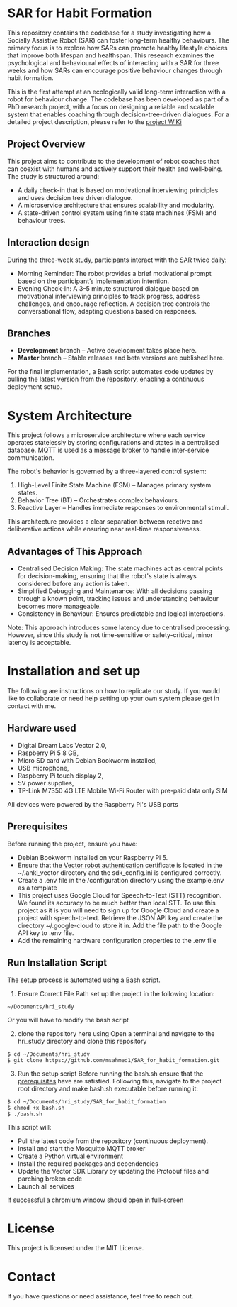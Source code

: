 # SAR for Habit Formation

This repository contains the codebase for a study investigating how a Socially Assistive Robot (SAR) can foster long-term healthy behaviours. The primary focus is to explore how SARs can promote healthy lifestyle choices that improve both lifespan and healthspan. This research examines the psychological and behavioural effects of interacting with a SAR for three weeks and how SARs can encourage positive behaviour changes through habit formation.

This is the first attempt at an ecologically valid long-term interaction with a robot for behaviour change. The codebase has been developed as part of a PhD research project, with a focus on designing a reliable and scalable system that enables coaching through decision-tree-driven dialogues. For a detailed project description, please refer to the [project WiKi](https://github.com/msahmed1/SAR_for_habit_formation/wiki)


## Project Overview

This project aims to contribute to the development of robot coaches that can coexist with humans and actively support their health and well-being. The study is structured around:
- A daily check-in that is based on motivational interviewing principles and uses decision tree driven dialogue.
- A microservice architecture that ensures scalability and modularity.
- A state-driven control system using finite state machines (FSM) and behaviour trees.


## Interaction design

During the three-week study, participants interact with the SAR twice daily:
- Morning Reminder: The robot provides a brief motivational prompt based on the participant’s implementation intention.
- Evening Check-In: A 3–5 minute structured dialogue based on motivational interviewing principles to track progress, address challenges, and encourage reflection. A decision tree controls the conversational flow, adapting questions based on responses.


## Branches

- **Development** branch – Active development takes place here.
- **Master** branch – Stable releases and beta versions are published here.

For the final implementation, a Bash script automates code updates by pulling the latest version from the repository, enabling a continuous deployment setup.


# System Architecture

This project follows a microservice architecture where each service operates statelessly by storing configurations and states in a centralised database. MQTT is used as a message broker to handle inter-service communication.

The robot's behavior is governed by a three-layered control system:
1. High-Level Finite State Machine (FSM) – Manages primary system states.
2. Behavior Tree (BT) – Orchestrates complex behaviours.
3. Reactive Layer – Handles immediate responses to environmental stimuli.

This architecture provides a clear separation between reactive and deliberative actions while ensuring near real-time responsiveness.


## Advantages of This Approach

- Centralised Decision Making: The state machines act as central points for decision-making, ensuring that the robot's state is always considered before any action is taken.
- Simplified Debugging and Maintenance: With all decisions passing through a known point, tracking issues and understanding behaviour becomes more manageable.
- Consistency in Behaviour: Ensures predictable and logical interactions.

Note: This approach introduces some latency due to centralised processing. However, since this study is not time-sensitive or safety-critical, minor latency is acceptable.


# Installation and set up

The following are instructions on how to replicate our study. If you would like to collaborate or need help setting up your own system please get in contact with me.


## Hardware used

- Digital Dream Labs Vector 2.0,
- Raspberry Pi 5 8 GB,
- Micro SD card with Debian Bookworm installed,
- USB microphone,
- Raspberry Pi touch display 2,
- 5V power supplies,
- TP-Link M7350 4G LTE Mobile Wi-Fi Router with pre-paid data only SIM

All devices were powered by the Raspberry Pi's USB ports


## Prerequisites

Before running the project, ensure you have:
- Debian Bookworm installed on your Raspberry Pi 5.
- Ensure that the [Vector robot authentication](#authenticate-the-vector-robot) certificate is located in the ~/.anki_vector directory and the sdk_config.ini is configured correctly.
- Create a .env file in the /configuration directory using the example.env as a template
- This project uses Google Cloud for Speech-to-Text (STT) recognition. We found its accuracy to be much better than local STT. To use this project as it is you will need to sign up for Google Cloud and create a project with speech-to-text. Retrieve the JSON API key and create the directory ~/.google-cloud to store it in. Add the file path to the Google API key to .env file.
- Add the remaining hardware configuration properties to the .env file


## Run Installation Script

The setup process is automated using a Bash script.
1. Ensure Correct File Path
set up the project in the following location:

```
~/Documents/hri_study
```

Or you will have to modify the bash script

2. clone the repository here using
Open a terminal and navigate to the hri_study directory and clone this repository

```
$ cd ~/Documents/hri_study
$ git clone https://github.com/msahmed1/SAR_for_habit_formation.git
```

3. Run the setup script
Before running the bash.sh ensure that the [prerequisites](#prerequisites) have are satisfied. Following this, navigate to the project root directory and make bash.sh executable before running it:

```
$ cd ~/Documents/hri_study/SAR_for_habit_formation
$ chmod +x bash.sh
$ ./bash.sh
```

This script will:
- Pull the latest code from the repository (continuous deployment).
- Install and start the Mosquitto MQTT broker
- Create a Python virtual environment
- Install the required packages and dependencies
- Update the Vector SDK Library by updating the Protobuf files and parching broken code
- Launch all services

If successful a chromium window should open in full-screen


# License

This project is licensed under the MIT License.


# Contact

If you have questions or need assistance, feel free to reach out.
